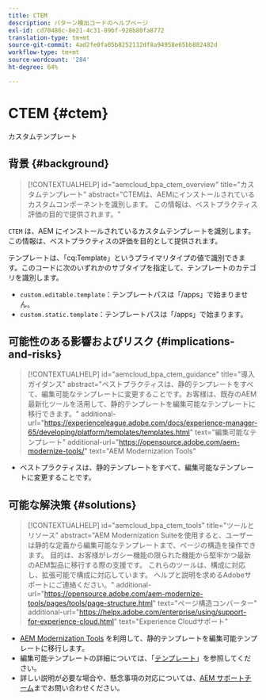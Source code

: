 ```yaml
---
title: CTEM
description: パターン検出コードのヘルプページ
exl-id: cd70486c-8e21-4c31-89bf-928b80fa8772
translation-type: tm+mt
source-git-commit: 4ad2fe0fa05b8252112df8a94958e65bb882482d
workflow-type: tm+mt
source-wordcount: '284'
ht-degree: 64%

---
```


# CTEM {#ctem}

カスタムテンプレート

## 背景 {#background}

>[!CONTEXTUALHELP]
>id="aemcloud_bpa_ctem_overview"
>title="カスタムテンプレート"
>abstract="CTEMは、AEMにインストールされているカスタムコンポーネントを識別します。 この情報は、ベストプラクティス評価の目的で提供されます。"

`CTEM` は、AEM にインストールされているカスタムテンプレートを識別します。この情報は、ベストプラクティスの評価を目的として提供されます。

テンプレートは、「cq:Template」というプライマリタイプの値で識別できます。このコードに次のいずれかのサブタイプを指定して、テンプレートのカテゴリを識別します。

* `custom.editable.template`：テンプレートパスは「/apps」で始まりません。
* `custom.static.template`：テンプレートパスは「/apps」で始まります。

## 可能性のある影響およびリスク {#implications-and-risks}

>[!CONTEXTUALHELP]
>id="aemcloud_bpa_ctem_guidance"
>title="導入ガイダンス"
>abstract="ベストプラクティスは、静的テンプレートをすべて、編集可能なテンプレートに変更することです。お客様は、既存のAEM最新化ツールを活用して、静的テンプレートを編集可能なテンプレートに移行できます。"
>additional-url="https://experienceleague.adobe.com/docs/experience-manager-65/developing/platform/templates/templates.html" text="編集可能なテンプレート"
>additional-url="https://opensource.adobe.com/aem-modernize-tools/" text="AEM Modernization Tools"

* ベストプラクティスは、静的テンプレートをすべて、編集可能なテンプレートに変更することです。

## 可能な解決策 {#solutions}

>[!CONTEXTUALHELP]
>id="aemcloud_bpa_ctem_tools"
>title="ツールとリソース"
>abstract="AEM Modernization Suiteを使用すると、ユーザーは静的な定義から編集可能なテンプレートまで、ページの構造を操作できます。 目的は、お客様がレガシー機能の限られた機能から堅牢かつ最新のAEM製品に移行する際の支援です。 これらのツールは、構成に対応し、拡張可能で構成に対応しています。 ヘルプと説明を求めるAdobeサポートにご連絡ください。"
>additional-url="https://opensource.adobe.com/aem-modernize-tools/pages/tools/page-structure.html" text="ページ構造コンバーター"
>additional-url="https://helpx.adobe.com/enterprise/using/support-for-experience-cloud.html" text="Experience Cloudサポート"

* [AEM Modernization Tools](https://opensource.adobe.com/aem-modernize-tools/) を利用して、静的テンプレートを編集可能テンプレートに移行します。
* 編集可能テンプレートの詳細については、「[テンプレート](https://experienceleague.adobe.com/docs/experience-manager-65/developing/platform/templates/templates.html?lang=ja)」を参照してください。
* 詳しい説明が必要な場合や、懸念事項の対応については、[AEM サポートチーム](https://helpx.adobe.com/jp/enterprise/using/support-for-experience-cloud.html)までお問い合わせください。
